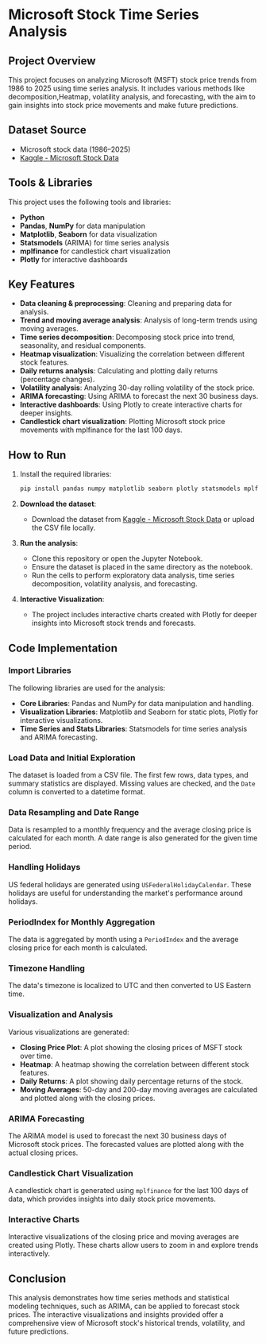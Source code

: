 # Microsoft Stock Time Series Analysis

## Project Overview
This project focuses on analyzing Microsoft (MSFT) stock price trends from 1986 to 2025 using time series analysis. It includes various methods like decomposition,Heatmap, volatility analysis, and forecasting, with the aim to gain insights into stock price movements and make future predictions.

## Dataset Source
- Microsoft stock data (1986–2025)
- [Kaggle - Microsoft Stock Data](https://www.kaggle.com/datasets/umerhaddi/microsoft-stock-data-2025)

## Tools & Libraries
This project uses the following tools and libraries:
- **Python**
- **Pandas**, **NumPy** for data manipulation
- **Matplotlib**, **Seaborn** for data visualization
- **Statsmodels** (ARIMA) for time series analysis
- **mplfinance** for candlestick chart visualization
- **Plotly** for interactive dashboards

## Key Features
- **Data cleaning & preprocessing**: Cleaning and preparing data for analysis.
- **Trend and moving average analysis**: Analysis of long-term trends using moving averages.
- **Time series decomposition**: Decomposing stock price into trend, seasonality, and residual components.
- **Heatmap visualization**: Visualizing the correlation between different stock features.
- **Daily returns analysis**: Calculating and plotting daily returns (percentage changes).
- **Volatility analysis**: Analyzing 30-day rolling volatility of the stock price.
- **ARIMA forecasting**: Using ARIMA to forecast the next 30 business days.
- **Interactive dashboards**: Using Plotly to create interactive charts for deeper insights.
- **Candlestick chart visualization**: Plotting Microsoft stock price movements with mplfinance for the last 100 days.

## How to Run
1. Install the required libraries:
    ```bash
    pip install pandas numpy matplotlib seaborn plotly statsmodels mplfinance
    ```

2. **Download the dataset**:
   - Download the dataset from [Kaggle - Microsoft Stock Data](https://www.kaggle.com/datasets/umerhaddi/microsoft-stock-data-2025) or upload the CSV file locally.

3. **Run the analysis**:
   - Clone this repository or open the Jupyter Notebook.
   - Ensure the dataset is placed in the same directory as the notebook.
   - Run the cells to perform exploratory data analysis, time series decomposition, volatility analysis, and forecasting.

4. **Interactive Visualization**:
   - The project includes interactive charts created with Plotly for deeper insights into Microsoft stock trends and forecasts.

## Code Implementation

### Import Libraries
The following libraries are used for the analysis:

- **Core Libraries**: Pandas and NumPy for data manipulation and handling.
- **Visualization Libraries**: Matplotlib and Seaborn for static plots, Plotly for interactive visualizations.
- **Time Series and Stats Libraries**: Statsmodels for time series analysis and ARIMA forecasting.

### Load Data and Initial Exploration
The dataset is loaded from a CSV file. The first few rows, data types, and summary statistics are displayed. Missing values are checked, and the `Date` column is converted to a datetime format.

### Data Resampling and Date Range
Data is resampled to a monthly frequency and the average closing price is calculated for each month. A date range is also generated for the given time period.

### Handling Holidays
US federal holidays are generated using `USFederalHolidayCalendar`. These holidays are useful for understanding the market's performance around holidays.

### PeriodIndex for Monthly Aggregation
The data is aggregated by month using a `PeriodIndex` and the average closing price for each month is calculated.

### Timezone Handling
The data's timezone is localized to UTC and then converted to US Eastern time.

### Visualization and Analysis
Various visualizations are generated:
- **Closing Price Plot**: A plot showing the closing prices of MSFT stock over time.
- **Heatmap**: A heatmap showing the correlation between different stock features.
- **Daily Returns**: A plot showing daily percentage returns of the stock.
- **Moving Averages**: 50-day and 200-day moving averages are calculated and plotted along with the closing prices.

### ARIMA Forecasting
The ARIMA model is used to forecast the next 30 business days of Microsoft stock prices. The forecasted values are plotted along with the actual closing prices.

### Candlestick Chart Visualization
A candlestick chart is generated using `mplfinance` for the last 100 days of data, which provides insights into daily stock price movements.

### Interactive Charts
Interactive visualizations of the closing price and moving averages are created using Plotly. These charts allow users to zoom in and explore trends interactively.

## Conclusion
This analysis demonstrates how time series methods and statistical modeling techniques, such as ARIMA, can be applied to forecast stock prices. The interactive visualizations and insights provided offer a comprehensive view of Microsoft stock's historical trends, volatility, and future predictions.

